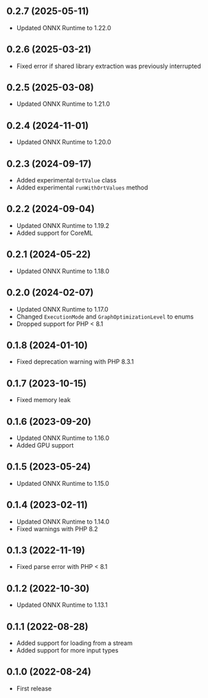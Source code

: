 ## 0.2.7 (2025-05-11)

- Updated ONNX Runtime to 1.22.0

## 0.2.6 (2025-03-21)

- Fixed error if shared library extraction was previously interrupted

## 0.2.5 (2025-03-08)

- Updated ONNX Runtime to 1.21.0

## 0.2.4 (2024-11-01)

- Updated ONNX Runtime to 1.20.0

## 0.2.3 (2024-09-17)

- Added experimental `OrtValue` class
- Added experimental `runWithOrtValues` method

## 0.2.2 (2024-09-04)

- Updated ONNX Runtime to 1.19.2
- Added support for CoreML

## 0.2.1 (2024-05-22)

- Updated ONNX Runtime to 1.18.0

## 0.2.0 (2024-02-07)

- Updated ONNX Runtime to 1.17.0
- Changed `ExecutionMode` and `GraphOptimizationLevel` to enums
- Dropped support for PHP < 8.1

## 0.1.8 (2024-01-10)

- Fixed deprecation warning with PHP 8.3.1

## 0.1.7 (2023-10-15)

- Fixed memory leak

## 0.1.6 (2023-09-20)

- Updated ONNX Runtime to 1.16.0
- Added GPU support

## 0.1.5 (2023-05-24)

- Updated ONNX Runtime to 1.15.0

## 0.1.4 (2023-02-11)

- Updated ONNX Runtime to 1.14.0
- Fixed warnings with PHP 8.2

## 0.1.3 (2022-11-19)

- Fixed parse error with PHP < 8.1

## 0.1.2 (2022-10-30)

- Updated ONNX Runtime to 1.13.1

## 0.1.1 (2022-08-28)

- Added support for loading from a stream
- Added support for more input types

## 0.1.0 (2022-08-24)

- First release
